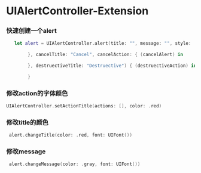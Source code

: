 # UIAlertController-Extension

### 快速创建一个alert
```swift
   let alert = UIAlertController.alert(title: "", message: "", style: .alert, doneTitle: "OK", doneAction: { (alertAction) in
            
        }, cancelTitle: "Cancel", cancelAction: { (cancelAlert) in
             
        }, destruectiveTitle: "Destruective") { (destruectiveAction) in
             
        }
```
### 修改action的字体颜色
```swift
UIAlertController.setActionTitle(actions: [], color: .red)
```
### 修改title的颜色
```swift
 alert.changeTitle(color: .red, font: UIFont())
```
### 修改message
```swift
 alert.changeMessage(color: .gray, font: UIFont())
```